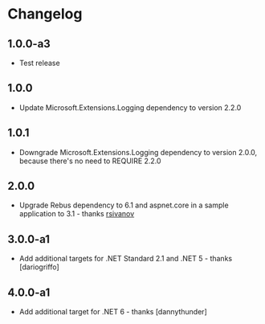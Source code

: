 # Changelog

## 1.0.0-a3
* Test release

## 1.0.0
* Update Microsoft.Extensions.Logging dependency to version 2.2.0

## 1.0.1
* Downgrade Microsoft.Extensions.Logging dependency to version 2.0.0, because there's no need to REQUIRE 2.2.0

## 2.0.0
* Upgrade Rebus dependency to 6.1 and aspnet.core in a sample application to 3.1 - thanks [rsivanov]

## 3.0.0-a1
* Add additional targets for .NET Standard 2.1 and .NET 5 - thanks [dariogriffo]

## 4.0.0-a1
* Add additional target for .NET 6 - thanks [dannythunder]

[rsivanov]: https://github.com/rsivanov